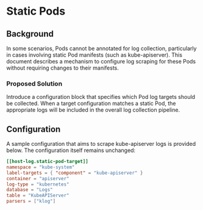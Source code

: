 # Static Pods

## Background

In some scenarios, Pods cannot be annotated for log collection, particularly in cases involving static Pod manifests (such as kube-apiserver). This document describes a mechanism to configure log scraping for these Pods without requiring changes to their manifests.

### Proposed Solution

Introduce a configuration block that specifies which Pod log targets should be collected. When a target configuration matches a static Pod, the appropriate logs will be included in the overall log collection pipeline.

## Configuration

A sample configuration that aims to scrape kube-apiserver logs is provided below. The configuration itself remains unchanged:

```toml
[[host-log.static-pod-target]]
namespace = "kube-system"
label-targets = { "component" = "kube-apiserver" }
container = "apiserver"
log-type = "kubernetes"
database = "Logs"
table = "KubeAPIServer"
parsers = ["klog"]
```